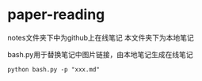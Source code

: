 # paper-reading

notes文件夹下中为github上在线笔记
本文件夹下为本地笔记

bash.py用于替换笔记中图片链接，由本地笔记生成在线笔记
```
python bash.py -p "xxx.md"
```
